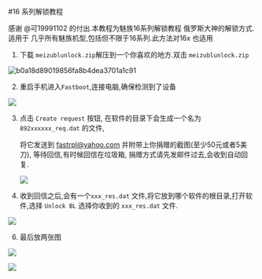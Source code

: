 #16 系列解锁教程

感谢 @可19991102 的付出.本教程为魅族16系列解锁教程 俄罗斯大神的解锁方式. 适用于 几乎所有魅族机型,包括但不限于16系列.此方法对16x 也适用

1. 下载 `meizublunlock.zip`解压到一个你喜欢的地方.双击 `meizublunlock.zip`



![b0a18d89019856fa8b4dea3701a1c91](https://pic1.superbed.cn/item/5ddf85d68e0e2e3ee9e37166.jpg)

2. 重启手机进入`Fastboot`,连接电脑,确保检测到了设备

![](https://pic.superbed.cn/item/5ddf860f8e0e2e3ee9e3761c.jpg)

3. 点击 `Create request` 按钮, 在软件的目录下会生成一个名为 `892xxxxxx_req.dat` 的文件,

   将它发送到 [fastrpl@yahoo.com](mailto:fastrpl@yahoo.com) 并附带上你捐赠的截图(至少50元或者5美刀), 等待回信,有时候回信在垃圾箱, 捐赠方式请先发邮件过去,会收到自动回复.

   ![](https://pic2.superbed.cn/item/5ddf86368e0e2e3ee9e37af4.jpg)


4. 收到回信之后,会有一个`xxx_res.dat` 文件,将它放到哪个软件的根目录,打开软件,选择 `Unlock BL` 选择你收到的 `xxx_res.dat` 文件.

![](https://pic2.superbed.cn/item/5ddf86768e0e2e3ee9e380f6.jpg)

6. 最后放两张图

![](https://pic1.superbed.cn/item/5ddf86a08e0e2e3ee9e384df.jpg)



![](https://pic1.superbed.cn/item/5ddf86e48e0e2e3ee9e3b5b4.jpg)